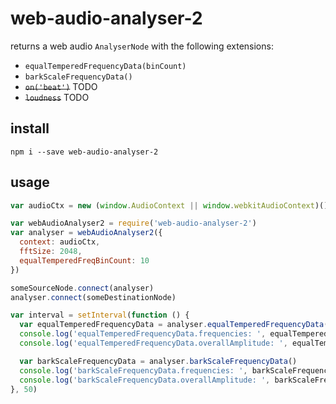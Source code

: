 # web-audio-analyser-2

returns a web audio `AnalyserNode` with the following extensions:

- `equalTemperedFrequencyData(binCount)`
- `barkScaleFrequencyData()`
- ~~`on('beat')`~~ TODO
- ~~`loudness`~~ TODO

## install

`npm i --save web-audio-analyser-2`

## usage

```js
var audioCtx = new (window.AudioContext || window.webkitAudioContext)()

var webAudioAnalyser2 = require('web-audio-analyser-2')
var analyser = webAudioAnalyser2({
  context: audioCtx,
  fftSize: 2048,
  equalTemperedFreqBinCount: 10
})

someSourceNode.connect(analyser)
analyser.connect(someDestinationNode)

var interval = setInterval(function () {
  var equalTemperedFrequencyData = analyser.equalTemperedFrequencyData(8)
  console.log('equalTemperedFrequencyData.frequencies: ', equalTemperedFrequencyData.frequencies)
  console.log('equalTemperedFrequencyData.overallAmplitude: ', equalTemperedFrequencyData.overallAmplitude)

  var barkScaleFrequencyData = analyser.barkScaleFrequencyData()
  console.log('barkScaleFrequencyData.frequencies: ', barkScaleFrequencyData.frequencies)
  console.log('barkScaleFrequencyData.overallAmplitude: ', barkScaleFrequencyData.overallAmplitude)
}, 50)
```
